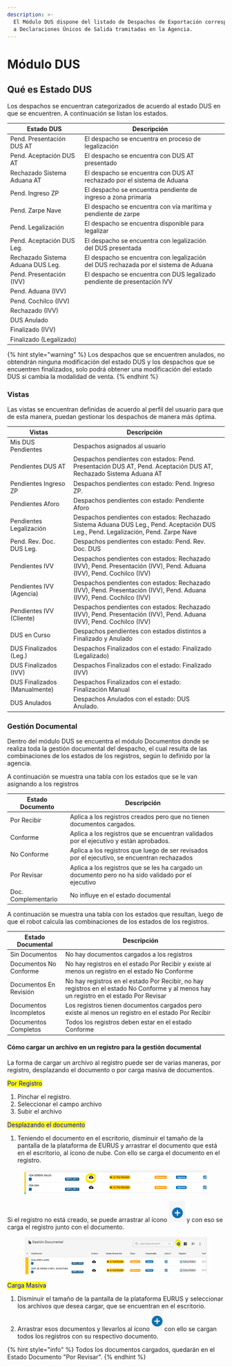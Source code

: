 ```yaml
---
description: >-
  El Módulo DUS dispone del listado de Despachos de Exportación correspondientes
  a Declaraciones Únicos de Salida tramitadas en la Agencia.
---
```


# Módulo DUS

## Qué es Estado DUS

Los despachos se encuentran categorizados de acuerdo al estado DUS en que se encuentren. A continuación se listan los estados.

<table><thead><tr><th>Estado DUS</th><th>Descripción</th><th data-hidden></th></tr></thead><tbody><tr><td>Pend. Presentación DUS AT</td><td>El despacho se encuentra en proceso de legalización</td><td></td></tr><tr><td>Pend. Aceptación DUS AT</td><td>El despacho se encuentra con DUS AT presentado</td><td></td></tr><tr><td>Rechazado Sistema Aduana AT</td><td>El despacho se encuentra con DUS AT rechazado por el sistema de Aduana</td><td></td></tr><tr><td>Pend. Ingreso ZP</td><td>El despacho se encuentra pendiente de ingreso a zona primaria</td><td></td></tr><tr><td>Pend. Zarpe Nave</td><td>El despacho se encuentra con vía marítima y pendiente de zarpe</td><td></td></tr><tr><td>Pend. Legalización</td><td>El despacho se encuentra disponible para legalizar</td><td></td></tr><tr><td>Pend. Aceptación DUS Leg.</td><td>El despacho se encuentra con legalización del DUS presentada</td><td></td></tr><tr><td>Rechazado Sistema Aduana DUS Leg.</td><td>El despacho se encuentra con legalización del DUS rechazada por el sistema de Aduana</td><td></td></tr><tr><td>Pend. Presentación (IVV)</td><td>El despacho se encuentra con DUS legalizado pendiente de presentación IVV</td><td></td></tr><tr><td>Pend. Aduana (IVV)</td><td></td><td></td></tr><tr><td>Pend. Cochilco (IVV)</td><td></td><td></td></tr><tr><td>Rechazado (IVV)</td><td></td><td></td></tr><tr><td>DUS Anulado</td><td></td><td></td></tr><tr><td>Finalizado (IVV)</td><td></td><td></td></tr><tr><td>Finalizado (Legalizado)</td><td></td><td></td></tr></tbody></table>

{% hint style="warning" %}
Los despachos que se encuentren anulados, no obtendrán ninguna modificación del estado DUS y los despachos que se encuentren finalizados, solo podrá obtener una modificación del estado DUS si cambia la modalidad de venta.
{% endhint %}

### Vistas

Las vistas se encuentran definidas de acuerdo al perfil del usuario para que de esta manera, puedan gestionar los despachos de manera más óptima.

<table><thead><tr><th>Vistas</th><th>Descripción</th><th data-hidden></th></tr></thead><tbody><tr><td>Mis DUS Pendientes</td><td>Despachos asignados al usuario</td><td></td></tr><tr><td>Pendientes DUS AT</td><td>Despachos pendientes con estados: Pend. Presentación DUS AT, Pend. Aceptación DUS AT, Rechazado Sistema Aduana AT</td><td></td></tr><tr><td>Pendientes Ingreso ZP</td><td>Despachos pendientes con estado: Pend. Ingreso ZP.</td><td></td></tr><tr><td>Pendientes Aforo</td><td>Despachos pendientes con estado: Pendiente Aforo</td><td></td></tr><tr><td>Pendientes Legalización</td><td>Despachos pendientes con estados: Rechazado Sistema Aduana DUS Leg., Pend. Aceptación DUS Leg., Pend. Legalización, Pend. Zarpe Nave </td><td></td></tr><tr><td>Pend. Rev. Doc. DUS Leg.</td><td>Despachos pendientes con estado: Pend. Rev. Doc. DUS</td><td></td></tr><tr><td>Pendientes IVV</td><td>Despachos pendientes con estados: Rechazado (IVV), Pend. Presentación (IVV), Pend. Aduana (IVV), Pend. Cochilco (IVV)</td><td></td></tr><tr><td>Pendientes IVV (Agencia)</td><td>Despachos pendientes con estados: Rechazado (IVV), Pend. Presentación (IVV), Pend. Aduana (IVV), Pend. Cochilco (IVV)</td><td></td></tr><tr><td>Pendientes IVV (Cliente)</td><td>Despachos pendientes con estados: Rechazado (IVV), Pend. Presentación (IVV), Pend. Aduana (IVV), Pend. Cochilco (IVV)</td><td></td></tr><tr><td>DUS en Curso</td><td>Despachos pendientes con estados distintos a Finalizado y Anulado</td><td></td></tr><tr><td>DUS Finalizados (Leg.)</td><td>Despachos Finalizados con el estado: Finalizado (Legalizado)</td><td></td></tr><tr><td>DUS Finalizados (IVV)</td><td>Despachos Finalizados con el estado: Finalizado (IVV)</td><td></td></tr><tr><td>DUS Finalizados (Manualmente)</td><td>Despachos Finalizados con el estado: Finalización Manual</td><td></td></tr><tr><td>DUS Anulados</td><td>Despachos Anulados con el estado: DUS Anulado.</td><td></td></tr></tbody></table>

### Gestión Documental

Dentro del módulo DUS se encuentra el módulo Documentos donde se realiza toda la gestión documental del despacho, el cual resulta de las combinaciones de los estados de los registros, según lo definido por la agencia.

A continuación se muestra una tabla con los estados que se le van asignando a los registros

<table><thead><tr><th>Estado Documento</th><th>Descripción</th><th data-hidden></th></tr></thead><tbody><tr><td>Por Recibir</td><td>Aplica a los registros creados pero que no tienen documentos cargados.</td><td></td></tr><tr><td>Conforme</td><td>Aplica a los registros que se encuentran validados por el ejecutivo y están aprobados.</td><td></td></tr><tr><td>No Conforme</td><td>Aplica a los registros que luego de ser revisados por el ejecutivo, se encuentran rechazados</td><td></td></tr><tr><td>Por Revisar</td><td>Aplica a los registros que se les ha cargado un documento pero no ha sido validado por el ejecutivo</td><td></td></tr><tr><td>Doc. Complementario</td><td>No influye en el estado documental</td><td></td></tr></tbody></table>

A continuación se muestra una tabla con los estados que resultan, luego de que el robot calcula las combinaciones de los estados de los registros.

<table><thead><tr><th>Estado Documental</th><th>Descripción</th><th data-hidden></th></tr></thead><tbody><tr><td>Sin Documentos</td><td>No hay documentos cargados a los registros</td><td></td></tr><tr><td>Documentos No Conforme</td><td>No hay registros en el estado Por Recibir y existe al menos un registro en el estado No Conforme</td><td></td></tr><tr><td>Documentos En Revisión</td><td>No hay registros en el estado Por Recibir, no hay registros en el estado No Conforme y al menos hay un registro en el estado Por Revisar</td><td></td></tr><tr><td>Documentos Incompletos</td><td>Los registros tienen documentos cargados pero existe al menos un registro en el estado Por Recibir</td><td></td></tr><tr><td>Documentos Completos</td><td>Todos los registros deben estar en el estado Conforme</td><td></td></tr></tbody></table>

#### Cómo cargar un archivo en un registro para la gestión documental

La forma de cargar un archivo al registro puede ser de varias maneras, por registro, desplazando el documento o por carga masiva de documentos.

<mark style="color:blue;">Por Registro</mark>

1. Pinchar el registro.
2. Seleccionar el campo archivo
3. Subir el archivo

<mark style="color:blue;">Desplazando el documento</mark>

1. Teniendo el documento en el escritorio, disminuir el tamaño de la pantalla de la plataforma de EURUS y arrastrar el documento que está en el escritorio, al ícono de nube. Con ello se carga el documento en el registro.

<figure><img src="../.gitbook/assets/image.png" alt=""><figcaption></figcaption></figure>

Si el registro no está creado, se puede arrastrar al ícono ![](<../.gitbook/assets/image (3).png>) y con eso se carga el registro junto con el documento.

<figure><img src="../.gitbook/assets/image (1).png" alt=""><figcaption></figcaption></figure>

<mark style="color:blue;">Carga Masiva</mark>

1. Disminuir el tamaño de la pantalla de la plataforma EURUS y seleccionar los archivos que desea cargar, que se encuentran en el escritorio.
2. Arrastrar esos documentos y llevarlos al ícono <img src="../.gitbook/assets/image (4).png" alt="" data-size="line"> con ello se cargan todos los registros con su respectivo documento.

{% hint style="info" %}
Todos los documentos cargados, quedarán en el Estado Documento "Por Revisar".
{% endhint %}
